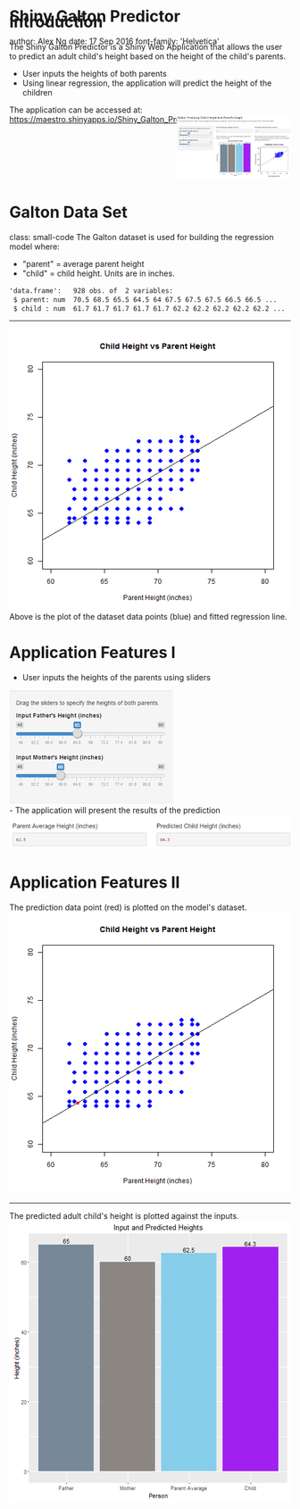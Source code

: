<style>
.small-code pre code {
  font-size: 1em;
}
</style>


Shiny Galton Predictor
========================================================
author: Alex Ng
date: 17 Sep 2016
font-family: 'Helvetica'

<div class="midcenter" style="margin-left:650px; margin-top:-130px;">
<img src="icon.png"></img>
</div>

Introduction
========================================================
The Shiny Galton Predictor is a Shiny Web Application that
allows the user to predict an adult child's height based on the 
height of the child's parents.
- User inputs the heights of both parents
- Using linear regression, the application will predict the height of the children

The application can be accessed at: https://maestro.shinyapps.io/Shiny_Galton_Predictor/
<div class="midcenter" style="margin-left:300px; margin-top:-30px;">
<img src="shinyio.png"></img>
</div>

Galton Data Set
========================================================
class: small-code
The Galton dataset is used for building the regression model where:
- "parent" = average parent height
- "child" = child height. 
Units are in inches. 

```
'data.frame':	928 obs. of  2 variables:
 $ parent: num  70.5 68.5 65.5 64.5 64 67.5 67.5 67.5 66.5 66.5 ...
 $ child : num  61.7 61.7 61.7 61.7 61.7 62.2 62.2 62.2 62.2 62.2 ...
```
***
![plot of chunk unnamed-chunk-2](shiny_galton_pres-figure/unnamed-chunk-2-1.png)
Above is the plot of the dataset data points (blue) and fitted regression line.



Application Features I
========================================================
- User inputs the heights of the parents using sliders
<div class="midcenter" style="margin-left:0px; margin-top:0px;">
<img src="input.png"></img>
</div>
- The application will present the results of the prediction
<div class="midcenter" style="margin-left:0px; margin-top:0px;">
<img src="results.png"></img>
</div>


Application Features II
========================================================
The prediction data point (red) is plotted on the model's dataset.
![plot of chunk unnamed-chunk-3](shiny_galton_pres-figure/unnamed-chunk-3-1.png)
***
The predicted adult child's height is plotted against the inputs.
![plot of chunk unnamed-chunk-4](shiny_galton_pres-figure/unnamed-chunk-4-1.png)

